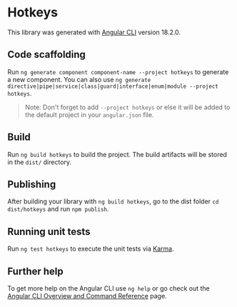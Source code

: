 # Hotkeys

This library was generated with [Angular CLI](https://github.com/angular/angular-cli) version 18.2.0.

## Code scaffolding

Run `ng generate component component-name --project hotkeys` to generate a new component. You can also use `ng generate directive|pipe|service|class|guard|interface|enum|module --project hotkeys`.

> Note: Don't forget to add `--project hotkeys` or else it will be added to the default project in your `angular.json` file.

## Build

Run `ng build hotkeys` to build the project. The build artifacts will be stored in the `dist/` directory.

## Publishing

After building your library with `ng build hotkeys`, go to the dist folder `cd dist/hotkeys` and run `npm publish`.

## Running unit tests

Run `ng test hotkeys` to execute the unit tests via [Karma](https://karma-runner.github.io).

## Further help

To get more help on the Angular CLI use `ng help` or go check out the [Angular CLI Overview and Command Reference](https://angular.dev/tools/cli) page.
